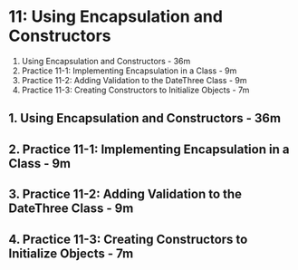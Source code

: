 # 11: Using Encapsulation and Constructors

1. Using Encapsulation and Constructors - 36m
2. Practice 11-1: Implementing Encapsulation in a Class - 9m
3. Practice 11-2: Adding Validation to the DateThree Class - 9m
4. Practice 11-3: Creating Constructors to Initialize Objects - 7m

## 1. Using Encapsulation and Constructors - 36m
## 2. Practice 11-1: Implementing Encapsulation in a Class - 9m
## 3. Practice 11-2: Adding Validation to the DateThree Class - 9m
## 4. Practice 11-3: Creating Constructors to Initialize Objects - 7m
